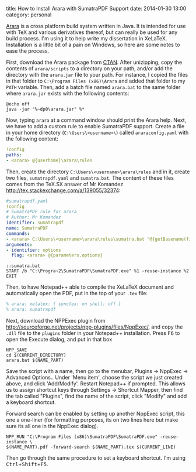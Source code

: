 title:  How to Install Arara with SumatraPDF Support
date:   2014-01-30 13:00
category: personal

[Arara](https://github.com/cereda/arara) is a cross platform build system
written in Java. It is intended for use with TeX and various derivatives
thereof, but can really be used for any build process. I'm using it to help
write my dissertation in XeLaTeX. Installation is a little bit of a pain on
Windows, so here are some notes to ease the process.
<!--more-->

First, download the Arara package from [CTAN](http://www.ctan.org/pkg/arara).
After unizipping, copy the contents of `arara/scripts` to a directory on your
path, and/or add the directory with the `arara.jar` file to your path. For instance,
I copied the files in that folder to `C:\Program Files (x86)\Arara` and added
that folder to my `PATH` variable. Then, add a batch file named `arara.bat` to
the same folder where `arara.jar` exists with the following contents:

```batch
@echo off
java -jar "%~dp0\arara.jar" %*
```

Now, typing `arara` at a command window should print the Arara help. Next, we
have to add a custom rule to enable SumatraPDF support. Create a file in your
home directory (`C:\Users\<username>\`) called `araraconfig.yaml` with the
following content:

```yaml
!config
paths:
- <arara> @{userhome}\arara\rules
```

Then, create the directory `C:\Users\<username>\arara\rules` and in it, create
two files, `sumatrapdf.yaml` and `sumatra.bat`. The content of these files comes
from the TeX.SX answer of Mr Komandez <http://tex.stackexchange.com/a/139055/32374>:

```yaml
#sumatrapdf.yaml
!config
# SumatraPDF rule for arara
# Author: Mr Komandez
identifier: sumatrapdf
name: SumatraPDF
commands:
- <arara> C:\Users\<username>\arara\rules\sumatra.bat "@{getBasename(file)}.pdf" "@{options}"
arguments:
- identifier: options
  flag: <arara> @{parameters.options}
```

```batch
::sumatra.bat
START /b "C:\Progra~2\SumatraPDF\SumatraPDF.exe" %1 -reuse-instance %2
EXIT
```

Then, to have Notepad++ able to compile the XeLaTeX document and automatically open the PDF,
put in the top of your `.tex` file:

```tex
% arara: xelatex: { synctex: on shell: off }
% arara: sumatrapdf
```

Next, download the NPPExec plugin from <http://sourceforge.net/projects/npp-plugins/files/NppExec/>,
and copy the `.dll` file to the `plugins` folder in your Notepad++ installation. Press <kbd>F6</kbd>
to open the Execute dialog, and put in that box

    NPP_SAVE
    cd $(CURRENT_DIRECTORY)
    arara.bat $(NAME_PART)

Save the script with a name, then go to the menubar, Plugins -> NppExec -> Advanced Options..
Under 'Menu item', choose the script we just created above, and click 'Add/Modify'. Restart
Notepad++ if prompted. This allows us to assign shortcut keys through Settings -> Shortcut
Mapper, then find the tab called "Plugins", find the name of the script, click "Modify" and
add a keyboard shortcut.

Forward search can be enabled by setting up another NppExec script, this one a one-liner
(for formatting purposes, its on two lines here but make sure its all one in the NppExec dialog).

    NPP_RUN "C:\Program Files (x86)\SumatraPDF\SumatraPDF.exe" -reuse-instance \
    $(NAME_PART).pdf -forward-search $(NAME_PART).tex $(CURRENT_LINE)

Then go through the same procedure to set a keyboard shortcut. I'm using <kbd>Ctrl</kbd>+<kbd>Shift</kbd>+<kbd>F5</kbd>.

